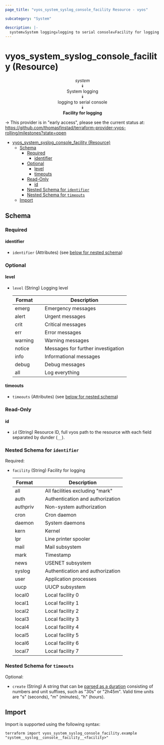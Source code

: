 ```yaml
---
page_title: "vyos_system_syslog_console_facility Resource - vyos"

subcategory: "System"

description: |-
  system⯯System logging⯯logging to serial console⯯Facility for logging
---
```


# vyos_system_syslog_console_facility (Resource)
<center>

*system*  
⯯  
System logging  
⯯  
logging to serial console  
⯯  
**Facility for logging**


</center>

-> This provider is in "early access", please see the current status at: https://github.com/thomasfinstad/terraform-provider-vyos-rolling/milestones?state=open

<!--TOC-->

- [vyos_system_syslog_console_facility (Resource)](#vyos_system_syslog_console_facility-resource)
  - [Schema](#schema)
    - [Required](#required)
      - [identifier](#identifier)
    - [Optional](#optional)
      - [level](#level)
      - [timeouts](#timeouts)
    - [Read-Only](#read-only)
      - [id](#id)
    - [Nested Schema for `identifier`](#nested-schema-for-identifier)
    - [Nested Schema for `timeouts`](#nested-schema-for-timeouts)
  - [Import](#import)

<!--TOC-->

<!-- schema generated by tfplugindocs -->
## Schema

### Required

#### identifier
- `identifier` (Attributes) (see [below for nested schema](#nestedatt--identifier))

### Optional

#### level
- `level` (String) Logging level

    |  Format   &emsp;|  Description                         |
    |-----------|--------------------------------------|
    |  emerg    &emsp;|  Emergency messages                  |
    |  alert    &emsp;|  Urgent messages                     |
    |  crit     &emsp;|  Critical messages                   |
    |  err      &emsp;|  Error messages                      |
    |  warning  &emsp;|  Warning messages                    |
    |  notice   &emsp;|  Messages for further investigation  |
    |  info     &emsp;|  Informational messages              |
    |  debug    &emsp;|  Debug messages                      |
    |  all      &emsp;|  Log everything                      |
#### timeouts
- `timeouts` (Attributes) (see [below for nested schema](#nestedatt--timeouts))

### Read-Only

#### id
- `id` (String) Resource ID, full vyos path to the resource with each field separated by dunder (`__`).

<a id="nestedatt--identifier"></a>
### Nested Schema for `identifier`

Required:

- `facility` (String) Facility for logging

    |  Format    &emsp;|  Description                       |
    |------------|------------------------------------|
    |  all       &emsp;|  All facilities excluding &#34;mark&#34;   |
    |  auth      &emsp;|  Authentication and authorization  |
    |  authpriv  &emsp;|  Non-system authorization          |
    |  cron      &emsp;|  Cron daemon                       |
    |  daemon    &emsp;|  System daemons                    |
    |  kern      &emsp;|  Kernel                            |
    |  lpr       &emsp;|  Line printer spooler              |
    |  mail      &emsp;|  Mail subsystem                    |
    |  mark      &emsp;|  Timestamp                         |
    |  news      &emsp;|  USENET subsystem                  |
    |  syslog    &emsp;|  Authentication and authorization  |
    |  user      &emsp;|  Application processes             |
    |  uucp      &emsp;|  UUCP subsystem                    |
    |  local0    &emsp;|  Local facility 0                  |
    |  local1    &emsp;|  Local facility 1                  |
    |  local2    &emsp;|  Local facility 2                  |
    |  local3    &emsp;|  Local facility 3                  |
    |  local4    &emsp;|  Local facility 4                  |
    |  local5    &emsp;|  Local facility 5                  |
    |  local6    &emsp;|  Local facility 6                  |
    |  local7    &emsp;|  Local facility 7                  |


<a id="nestedatt--timeouts"></a>
### Nested Schema for `timeouts`

Optional:

- `create` (String) A string that can be [parsed as a duration](https://pkg.go.dev/time#ParseDuration) consisting of numbers and unit suffixes, such as &#34;30s&#34; or &#34;2h45m&#34;. Valid time units are &#34;s&#34; (seconds), &#34;m&#34; (minutes), &#34;h&#34; (hours).

## Import

Import is supported using the following syntax:

```shell
terraform import vyos_system_syslog_console_facility.example "system__syslog__console__facility__<facility>"
```
